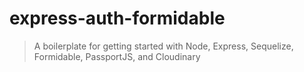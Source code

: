 # express-auth-formidable

> A boilerplate for getting started with Node, Express, Sequelize, Formidable, PassportJS, and Cloudinary